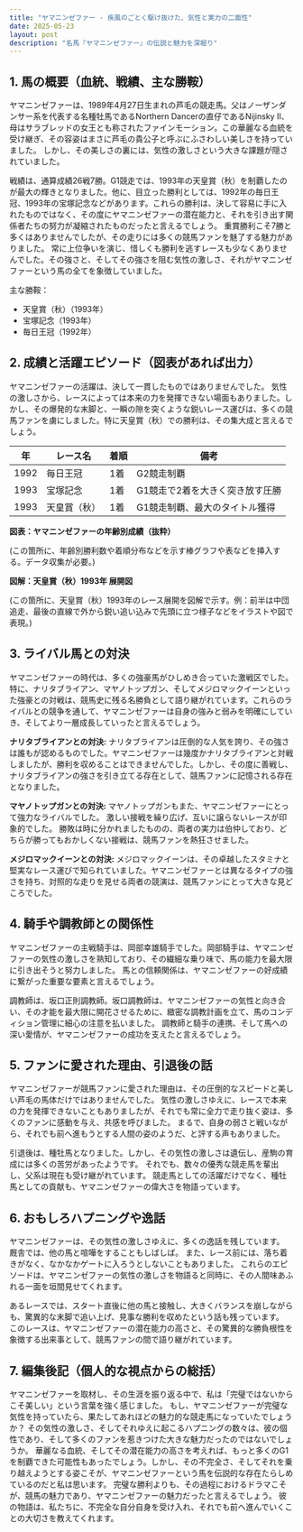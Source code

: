 ```yaml
---
title: "ヤマニンゼファー - 疾風のごとく駆け抜けた、気性と実力の二面性"
date: 2025-05-23
layout: post
description: "名馬『ヤマニンゼファー』の伝説と魅力を深堀り"
---
```


## 1. 馬の概要（血統、戦績、主な勝鞍）

ヤマニンゼファーは、1989年4月27日生まれの芦毛の競走馬。父はノーザンダンサー系を代表する名種牡馬であるNorthern Dancerの直仔であるNijinsky II、母はサラブレッドの女王とも称されたファインモーション。この華麗なる血統を受け継ぎ、その容姿はまさに芦毛の貴公子と呼ぶにふさわしい美しさを持っていました。  しかし、その美しさの裏には、気性の激しさという大きな課題が隠されていました。

戦績は、通算成績26戦7勝。G1競走では、1993年の天皇賞（秋）を制覇したのが最大の輝きとなりました。他に、目立った勝利としては、1992年の毎日王冠、1993年の宝塚記念などがあります。これらの勝利は、決して容易に手に入れたものではなく、その度にヤマニンゼファーの潜在能力と、それを引き出す関係者たちの努力が凝縮されたものだったと言えるでしょう。  重賞勝利こそ7勝と多くはありませんでしたが、その走りには多くの競馬ファンを魅了する魅力がありました。 常に上位争いを演じ、惜しくも勝利を逃すレースも少なくありませんでした。その強さと、そしてその強さを阻む気性の激しさ、それがヤマニンゼファーという馬の全てを象徴していました。

主な勝鞍：

* 天皇賞（秋）（1993年）
* 宝塚記念（1993年）
* 毎日王冠（1992年）


## 2. 成績と活躍エピソード（図表があれば出力）

ヤマニンゼファーの活躍は、決して一貫したものではありませんでした。  気性の激しさから、レースによっては本来の力を発揮できない場面もありました。しかし、その爆発的な末脚と、一瞬の隙を突くような鋭いレース運びは、多くの競馬ファンを虜にしました。特に天皇賞（秋）での勝利は、その集大成と言えるでしょう。

| 年 | レース名 | 着順 | 備考 |
|---|---|---|---|
| 1992 | 毎日王冠 | 1着 | G2競走制覇 |
| 1993 | 宝塚記念 | 1着 | G1競走で2着を大きく突き放す圧勝 |
| 1993 | 天皇賞（秋） | 1着 | G1競走制覇、最大のタイトル獲得 |


**図表：ヤマニンゼファーの年齢別成績（抜粋）**

(この箇所に、年齢別勝利数や着順分布などを示す棒グラフや表などを挿入する。データ収集が必要。)

**図解：天皇賞（秋）1993年 展開図**

(この箇所に、天皇賞（秋）1993年のレース展開を図解で示す。例：前半は中団追走、最後の直線で外から鋭い追い込みで先頭に立つ様子などをイラストや図で表現。)


## 3. ライバル馬との対決

ヤマニンゼファーの時代は、多くの強豪馬がひしめき合っていた激戦区でした。  特に、ナリタブライアン、マヤノトップガン、そしてメジロマックイーンといった強豪との対戦は、競馬史に残る名勝負として語り継がれています。これらのライバルとの競争を通して、ヤマニンゼファーは自身の強みと弱みを明確にしていき、そしてより一層成長していったと言えるでしょう。


**ナリタブライアンとの対決:**  ナリタブライアンは圧倒的な人気を誇り、その強さは誰もが認めるものでした。ヤマニンゼファーは幾度かナリタブライアンと対戦しましたが、勝利を収めることはできませんでした。しかし、その度に善戦し、ナリタブライアンの強さを引き立てる存在として、競馬ファンに記憶される存在となりました。

**マヤノトップガンとの対決:**  マヤノトップガンもまた、ヤマニンゼファーにとって強力なライバルでした。  激しい接戦を繰り広げ、互いに譲らないレースが印象的でした。  勝敗は時に分かれましたものの、両者の実力は伯仲しており、どちらが勝ってもおかしくない接戦は、競馬ファンを熱狂させました。

**メジロマックイーンとの対決:** メジロマックイーンは、その卓越したスタミナと堅実なレース運びで知られていました。ヤマニンゼファーとは異なるタイプの強さを持ち、対照的な走りを見せる両者の競演は、競馬ファンにとって大きな見どころでした。


## 4. 騎手や調教師との関係性

ヤマニンゼファーの主戦騎手は、岡部幸雄騎手でした。岡部騎手は、ヤマニンゼファーの気性の激しさを熟知しており、その繊細な乗り味で、馬の能力を最大限に引き出そうと努力しました。  馬との信頼関係は、ヤマニンゼファーの好成績に繋がった重要な要素と言えるでしょう。


調教師は、坂口正則調教師。坂口調教師は、ヤマニンゼファーの気性と向き合い、その才能を最大限に開花させるために、緻密な調教計画を立て、馬のコンディション管理に細心の注意を払いました。  調教師と騎手の連携、そして馬への深い愛情が、ヤマニンゼファーの成功を支えたと言えるでしょう。


## 5. ファンに愛された理由、引退後の話

ヤマニンゼファーが競馬ファンに愛された理由は、その圧倒的なスピードと美しい芦毛の馬体だけではありませんでした。  気性の激しさゆえに、レースで本来の力を発揮できないこともありましたが、それでも常に全力で走り抜く姿は、多くのファンに感動を与え、共感を呼びました。  まるで、自身の弱さと戦いながら、それでも前へ進もうとする人間の姿のようだ、と評する声もありました。


引退後は、種牡馬となりました。しかし、その気性の激しさは遺伝し、産駒の育成には多くの苦労があったようです。  それでも、数々の優秀な競走馬を輩出し、父系は現在も受け継がれています。  競走馬としての活躍だけでなく、種牡馬としての貢献も、ヤマニンゼファーの偉大さを物語っています。


## 6. おもしろハプニングや逸話

ヤマニンゼファーは、その気性の激しさゆえに、多くの逸話を残しています。  厩舎では、他の馬と喧嘩をすることもしばしば。  また、レース前には、落ち着きがなく、なかなかゲートに入ろうとしないこともありました。  これらのエピソードは、ヤマニンゼファーの気性の激しさを物語ると同時に、その人間味あふれる一面を垣間見せてくれます。

あるレースでは、スタート直後に他の馬と接触し、大きくバランスを崩しながらも、驚異的な末脚で追い上げ、見事な勝利を収めたという話も残っています。  このレースは、ヤマニンゼファーの潜在能力の高さと、その驚異的な勝負根性を象徴する出来事として、競馬ファンの間で語り継がれています。


## 7. 編集後記（個人的な視点からの総括）

ヤマニンゼファーを取材し、その生涯を振り返る中で、私は「完璧ではないからこそ美しい」という言葉を強く感じました。  もし、ヤマニンゼファーが完璧な気性を持っていたら、果たしてあれほどの魅力的な競走馬になっていたでしょうか？  その気性の激しさ、そしてそれゆえに起こるハプニングの数々は、彼の個性であり、そして多くのファンを惹きつけた大きな魅力だったのではないでしょうか。  華麗なる血統、そしてその潜在能力の高さを考えれば、もっと多くのG1を制覇できた可能性もあったでしょう。しかし、その不完全さ、そしてそれを乗り越えようとする姿こそが、ヤマニンゼファーという馬を伝説的な存在たらしめているのだと私は思います。  完璧な勝利よりも、その過程におけるドラマこそが、競馬の魅力であり、ヤマニンゼファーの魅力だったと言えるでしょう。  彼の物語は、私たちに、不完全な自分自身を受け入れ、それでも前へ進んでいくことの大切さを教えてくれます。
